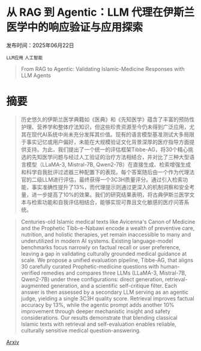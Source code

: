 # 从 RAG 到 Agentic：LLM 代理在伊斯兰医学中的响应验证与应用探索

发布时间：2025年06月22日

`LLM应用` `人工智能`

> From RAG to Agentic: Validating Islamic-Medicine Responses with LLM Agents

# 摘要

> 历史悠久的伊斯兰医学典籍如《医典》和《先知医学》蕴含了丰富的预防性护理、营养学和整体疗法知识，但这些珍贵资源至今仍未得到广泛应用，尤其在现代AI系统中尚未充分发挥其价值。现有的语言模型基准测试大多局限于事实记忆或用户偏好，未能在大规模验证文化背景深厚的医疗指导方面提供支持。为此，我们提出了一个统一的评估框架Tibbe-AG，将30个精心挑选的先知医学问题与经过人工验证的治疗方法相结合，并对比了三种大型语言模型（LLaMA-3, Mistral-7B, Qwen2-7B）在直接生成、检索增强生成和科学自我批评过滤器三种配置下的表现。每个答案随后由一个作为代理法官的二级LLM进行评估，最终获得一个3C3H质量评分。通过引入检索功能，事实准确性提升了13%，而代理提示则通过更深入的机制洞察和安全考量，进一步提高了10%的效果。我们的研究结果表明，将古典伊斯兰医学文本与检索功能和自我评估相结合，能够实现可靠且文化敏感的医疗问答系统。

> Centuries-old Islamic medical texts like Avicenna's Canon of Medicine and the Prophetic Tibb-e-Nabawi encode a wealth of preventive care, nutrition, and holistic therapies, yet remain inaccessible to many and underutilized in modern AI systems. Existing language-model benchmarks focus narrowly on factual recall or user preference, leaving a gap in validating culturally grounded medical guidance at scale. We propose a unified evaluation pipeline, Tibbe-AG, that aligns 30 carefully curated Prophetic-medicine questions with human-verified remedies and compares three LLMs (LLaMA-3, Mistral-7B, Qwen2-7B) under three configurations: direct generation, retrieval-augmented generation, and a scientific self-critique filter. Each answer is then assessed by a secondary LLM serving as an agentic judge, yielding a single 3C3H quality score. Retrieval improves factual accuracy by 13%, while the agentic prompt adds another 10% improvement through deeper mechanistic insight and safety considerations. Our results demonstrate that blending classical Islamic texts with retrieval and self-evaluation enables reliable, culturally sensitive medical question-answering.

[Arxiv](https://arxiv.org/abs/2506.15911)